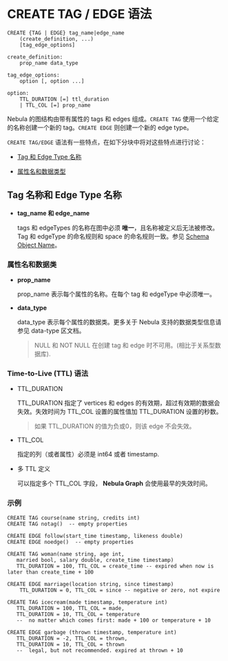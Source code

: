 # CREATE TAG / EDGE 语法

```
CREATE {TAG | EDGE} tag_name|edge_name
    (create_definition, ...)
    [tag_edge_options]
  
create_definition:
    prop_name data_type
    
tag_edge_options:
    option [, option ...]

option:
    TTL_DURATION [=] ttl_duration
    | TTL_COL [=] prop_name
```

Nebula 的图结构由带有属性的 tags 和 edges 组成。`CREATE TAG` 使用一个给定的名称创建一个新的 tag。`CREATE EDGE` 则创建一个新的 edge type。

`CREATE TAG/EDGE` 语法有一些特点，在如下分块中将对这些特点进行讨论：

* [Tag 和 Edge Type 名称](#tag-name-and-edgetype-name)

* [属性名和数据类型](#property-name-and-data-type)

## Tag 名称和 Edge Type 名称

* **tag_name 和 edge_name**

    tags 和 edgeTypes 的名称在图中必须 **唯一**，且名称被定义后无法被修改。Tag 和 edgeType 的命名规则和 space 的命名规则一致。参见 [Schema Object Name](../../language-structure/schema-object-names.md)。

### 属性名和数据类

* **prop_name** 

    prop_name 表示每个属性的名称。在每个 tag 和 edgeType 中必须唯一。

* **data_type**

    data_type 表示每个属性的数据类。更多关于 Nebula 支持的数据类型信息请参见 data-type 区文档。
    
    > NULL 和 NOT NULL 在创建 tag 和 edge 时不可用。(相比于关系型数据库).

### Time-to-Live (TTL) 语法

* TTL_DURATION

    TTL_DURATION 指定了 vertices 和 edges 的有效期，超过有效期的数据会失效。失效时间为 TTL_COL 设置的属性值加 TTL_DURATION 设置的秒数。

    > 如果 TTL_DURATION 的值为负或0，则该 edge 不会失效。

* TTL_COL

    指定的列（或者属性）必须是 int64 或者 timestamp.

* 多 TTL 定义

    可以指定多个 TTL_COL 字段， **Nebula Graph** 会使用最早的失效时间。

### 示例

```
CREATE TAG course(name string, credits int) 
CREATE TAG notag()  -- empty properties

CREATE EDGE follow(start_time timestamp, likeness double)
CREATE EDGE noedge()  -- empty properties

CREATE TAG woman(name string, age int, 
   married bool, salary double, create_time timestamp)
   TTL_DURATION = 100, TTL_COL = create_time -- expired when now is later than create_time + 100
   
CREATE EDGE marriage(location string, since timestamp)
    TTL_DURATION = 0, TTL_COL = since -- negative or zero, not expire
   
CREATE TAG icecream(made timestamp, temperature int)
   TTL_DURATION = 100, TTL_COL = made,
   TTL_DURATION = 10, TTL_COL = temperature 
   --  no matter which comes first: made + 100 or temperature + 10
 
CREATE EDGE garbage (thrown timestamp, temperature int)
   TTL_DURATION = -2, TTL_COL = thrown, 
   TTL_DURATION = 10, TTL_COL = thrown 
   --  legal, but not recommended. expired at thrown + 10
```

